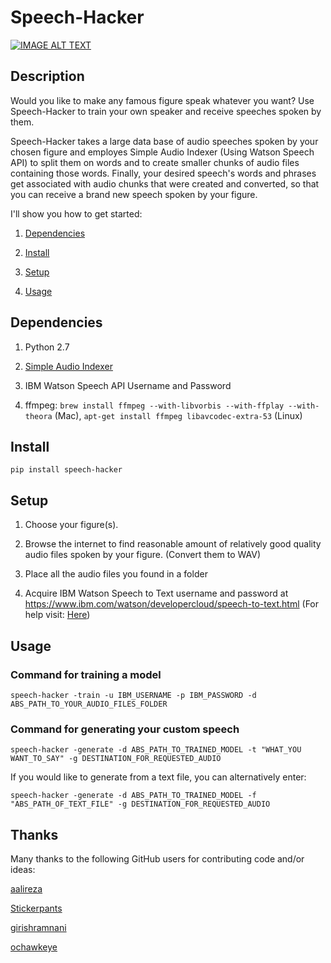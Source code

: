 # Speech-Hacker


[![IMAGE ALT TEXT](images/screen.png)](https://www.youtube.com/watch?v=pV8FQpc1NlQ "Youtube_Video" )


## Description

Would you like to make any famous figure speak whatever you want? Use Speech-Hacker to train your own speaker and receive speeches spoken by them.

Speech-Hacker takes a large data base of audio speeches spoken by your chosen figure and employes Simple Audio Indexer (Using Watson Speech API) to split them on words and to create smaller chunks of audio files containing those words. Finally, your desired speech's words and phrases get associated with audio chunks that were created and converted, so that you can receive a brand new speech spoken by your figure.


I'll show you how to get started:

   1. [Dependencies](https://github.com/ParhamP/Speech-Hacker#dependencies "Dependencies")

   2. [Install](https://github.com/ParhamP/Speech-Hacker#install "Install")

   3. [Setup](https://github.com/ParhamP/Speech-Hacker#setup "Setup")

   4. [Usage](https://github.com/ParhamP/Speech-Hacker#usage "Usage")


## Dependencies

1. Python 2.7

2. [Simple Audio Indexer](https://github.com/aalireza/SimpleAudioIndexer> "Simple Audio Indexer")

3. IBM Watson Speech API Username and Password

3. ffmpeg: `brew install ffmpeg --with-libvorbis --with-ffplay --with-theora` (Mac), `apt-get install ffmpeg libavcodec-extra-53` (Linux)


## Install

`pip install speech-hacker`


## Setup


1. Choose your figure(s).

2. Browse the internet to find reasonable amount of relatively good quality audio files spoken by your figure. (Convert them to WAV)

3. Place all the audio files you found in a folder

4. Acquire IBM Watson Speech to Text username and password at https://www.ibm.com/watson/developercloud/speech-to-text.html (For help visit: [Here](https://www.ibm.com/watson/developercloud/doc/getting_started/gs-credentials.shtml> "IBM_GetStarted"))


## Usage

### Command for training a model

`speech-hacker -train -u IBM_USERNAME -p IBM_PASSWORD -d ABS_PATH_TO_YOUR_AUDIO_FILES_FOLDER`


### Command for generating your custom speech

`speech-hacker -generate -d ABS_PATH_TO_TRAINED_MODEL -t "WHAT_YOU WANT_TO_SAY" -g DESTINATION_FOR_REQUESTED_AUDIO`



If you would like to generate from a text file, you can alternatively enter:

`speech-hacker -generate -d ABS_PATH_TO_TRAINED_MODEL -f "ABS_PATH_OF_TEXT_FILE" -g DESTINATION_FOR_REQUESTED_AUDIO`


## Thanks

Many thanks to the following GitHub users for contributing code and/or ideas:

[aalireza](https://github.com/aalireza> "aalireza")

[Stickerpants](https://github.com/Stickerpants> "Stickerpants")

[girishramnani](https://github.com/Stickerpants> "girishramnani")

[ochawkeye](https://github.com/ochawkeye> "ochawkeye")


